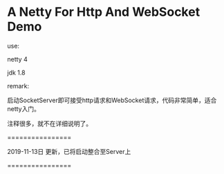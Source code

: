 # A Netty For Http And WebSocket Demo

use:

netty 4

jdk 1.8

remark:

启动SocketServer即可接受http请求和WebSocket请求，代码非常简单，适合netty入门。

注释很多，就不在详细说明了。

================

2019-11-13日 更新，已将启动整合至Server上

================